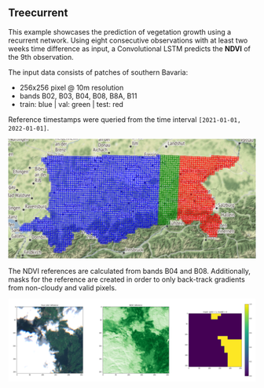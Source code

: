 ## Treecurrent
This example showcases the prediction of vegetation growth using a recurrent network.
Using eight consecutive observations with at least two weeks time difference as input,
a Convolutional LSTM predicts the **NDVI** of the 9th observation.

The input data consists of patches of southern Bavaria:
- 256x256 pixel @ 10m resolution
- bands B02, B03, B04, B08, B8A, B11
- train: blue | val: green | test: red

Reference timestamps were queried from the time interval `[2021-01-01, 2022-01-01]`.

![AOI Bavaria](example_aoi_bavaria.png)

The NDVI references are calculated from bands B04 and B08. Additionally, masks for the 
reference are created in order to only back-track gradients from non-cloudy and valid 
pixels.

![Example reference](example_reference.png)
